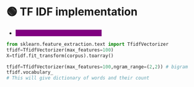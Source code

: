 # 🟢 TF IDF implementation

* <mark style="color:purple;background-color:purple;">**Use TfidfVectorizer from sklearn**</mark>

```python
from sklearn.feature_extraction.text import TfidfVectorizer
tfidf=TfidfVectorizer(max_features=100)
X=tfidf.fit_transform(corpus).toarray()

tfidf=TfidfVectorizer(max_features=100,ngram_range=(2,2)) # bigram
tfidf.vocabulary_
# This will give dictionary of words and their count
```
